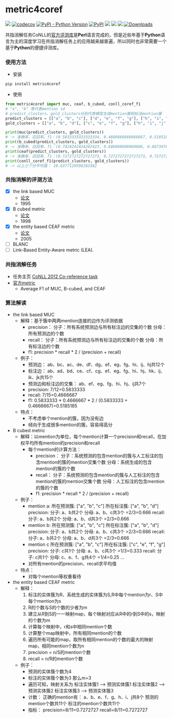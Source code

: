 # metric4coref
![](https://github.com/LowinLi/metric4coref/actions/workflows/python-package.yml/badge.svg)
[![codecov](https://codecov.io/gh/LowinLi/metric4coref/branch/main/graph/badge.svg?token=LPM96OTSLY)](https://codecov.io/gh/LowinLi/metric4coref)
[![PyPI - Python Version](https://img.shields.io/pypi/pyversions/metric4coref.svg)](https://pypi.org/project/metric4coref/)
[![PyPI](https://img.shields.io/pypi/v/metric4coref.svg)](https://pypi.org/project/metric4coref/)
![](https://img.shields.io/badge/language-python-green)
![](https://img.shields.io/badge/style-black-black)
![](https://img.shields.io/badge/license-MIT-orange)
[![Downloads](https://pepy.tech/badge/metric4coref)](https://pepy.tech/project/metric4coref)

共指消解任务CoNLL的[官方评测库](https://github.com/conll/reference-coreference-scorers)是**Perl**语言完成的，但是近些年基于**Python**语言为主的深度学习在共指消解任务上的应用越来越普遍，所以同时也非常需要一个基于**Python**的便捷评测库。

### 使用方法
+ 安装
```bash
pip install metric4coref
```
+ 使用
```python
from metric4coref import muc, ceaf, b_cubed, conll_coref_f1
# "a", "b" 等代表mention id
# predict_clusters、gold_clusters分别代表模型生成mention簇和标注mention簇
predict_clusters = [["a", "b", "c"], ["d", "e", "f", "g"], ["h", "i", "j"], ["k"]]
gold_clusters = [["a", "b", "d"], ["c", "e", "f", "g"], ["h", "i", "j", "k"]]

print(muc(predict_clusters, gold_clusters))
# -> 准确率、召回率、f1：(0.5833333333333334, 0.4666666666666667, 0.5185185185185186)
print(b_cubed(predict_clusters, gold_clusters))
# -> 准确率、召回率、f1：(0.7424242424242423, 0.606060606060606, 0.6673476336397685)
print(ceaf(predict_clusters, gold_clusters))
# -> 准确率、召回率、f1：(0.7272727272727273, 0.7272727272727273, 0.7272727272727273)
print(conll_coref_f1(predict_clusters, gold_clusters))
# -> 以上三个分平均值： 10.6377129598103382
```

### 共指消解的评测方法

- [x] the link based MUC
    - [论文](https://www.aclweb.org/anthology/M95-1005.pdf)
    - 1995
- [x] B cubed metric
    - [论文](https://citeseerx.ist.psu.edu/viewdoc/download?doi=10.1.1.47.5848&rep=rep1&type=pdf)
    - 1998
- [x] the entity based CEAF metric
    - [论文](https://www.aclweb.org/anthology/H05-1004.pdf)
    - 2005
- [ ] BLANC
- [ ] Link-Based Entity-Aware metric (LEA).

### 共指消解任务
+ 任务主页
[CoNLL 2012 Co-reference task](https://cemantix.org/conll/2012/introduction.html)
+ [官方metric](https://github.com/conll/reference-coreference-scorers)
    + Average F1 of MUC, B-cubed, and CEAF

### 算法解读

- the link based MUC
    - 解释：基于簇中两两mention连接的边作为评测依据
        - precision：
            分子：所有系统预测边与所有标注边的交集的个数
            分母：所有预测边的个数
        - recall：
            分子：所有系统预测边与所有标注边的交集的个数
            分母：所有标注边的个数
        - f1:
            precision * recall * 2 / (precision + recall)
    - 例子：
        - 预测边：
        ab、bc、ac、de、df、dg、ef、eg、fg、hi、ij、hj共12个
        - 标注边：
        ab、ad、bd、ce、cf、cg、ef、eg、fg、hi、hj、hk、ij、ik、jk共15个
        - 预测边和标注边的交集：
        ab、ef、eg、fg、hi、hj、ij共7个
        - precision: 7/12=0.5833333
        - recall: 7/15=0.4666667
        - f1: 0.5833333 * 0.4666667 * 2 / (0.5833333 + 0.4666667)=0.5185185
    - 特点：
        - 不考虑单个mention的簇，因为没有边
        - 倾向于生成很多mention的簇，容易得高分
- B cubed metric
    - 解释：以mention为单位，每个mention计算一个precision和recall，在加权平均所有mention的precision和recall
        - 每个mention的计算方法：
            - precision：
                分子：系统预测的包含mention的簇与人工标注的包含mention的簇的mention交集个数
                分母：系统生成的包含mention的簇的个数
            - recall：
                分子：系统预测的包含mention的簇与人工标注的包含mention的簇的mention交集个数
                分母：人工标注的包含mention的簇的个数
            - f1:
                precision * recall * 2 / (precision + recall)
    - 例子：
        - mention a:
            所在预测簇: ["a", "b", "c"]
            所在标注簇: ["a", "b", "d"]
            precision:
                分子: a、b共2个
                分母: a、b、c共3个
                =2/3=0.666
            recall:
                分子: a、b共2个
                分母: a、b、d共3个
                =2/3=0.666
        - mention b:
            所在预测簇: ["a", "b", "c"]
            所在标注簇: ["a", "b", "d"]
            precision:
                分子: a、b共2个
                分母: a、b、c共3个
                =2/3=0.666
            recall:
                分子: a、b共2个
                分母: a、b、d共3个
                =2/3=0.666
        - mention c
            所在预测簇: ["a", "b", "c"]
            所在标注簇: ["c", "e", "f", "g"]
            precision:
                分子: c共1个
                分母: a、b、c共3个
                =1/3=0.333
            recall:
                分子: c共1个
                分母: c、e、f、g共4个
                =1/4=0.25
        ...
        - 对所有mention的precision、recall求平均值
    - 特点：
        - 对每个mention等权重看待
- the entity based CEAF metric
    - 解释：
        1. 标注的实体簇为R、系统生成的实体簇为S,R中每个mention为r、S中每个mention为s
        2. R的个数与S的个数的少者为m
        3. 建立从R到S的一一映射map，每个映射对应从R中的r到S中的s，映射的个数为m
        4. 计算每个映射中，r和s中相同mention个数
        5. 计算整个map映射中，所有相同mention的个数
        6. 遍历所有可能的map，取所有相同mention的个数的最大的映射map，相同mention个数为n
        7. precision = n/S的mention个数
        8. recall = n/R的mention个数
    - 例子：
        - 预测的实体簇个数为4
        - 标注的实体簇个数为3
            那么m=3
        - 遍历可知，映射关系为
            标注实体簇1 --> 预测实体簇1
            标注实体簇2 --> 预测实体簇2
            标注实体簇3 --> 预测实体簇3
        - 计数：
            正确的mention有：
                a、b、e、f、g、h、i、j共8个
            预测的mention个数共11个
            标注的mention个数共11个
        - 指标：
            precision=8/11=0.7272727
            recall=8/11=0.7272727